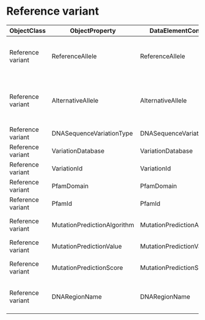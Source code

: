 # Reference variant

| ObjectClass | ObjectProperty | DataElementConcept | IdDataElementConcept | ConceptualDomain | DataElementConceptDefFR | DataElementConceptDefEN |
| ----------- | -------------- | ------------------ | -------------------- | ---------------- | ----------------------- | ----------------------- |
| Reference variant | ReferenceAllele | ReferenceAllele | O53 | [FHIR:Sequence.referenceAllele](https://github.com/ylaizet/OSIRIS/blob/master/docs/ConceptualDomain/FHIR--Sequence.referenceAllele.md#FHIR:Sequence.referenceAllele) |  | Plus strand reference allele at this position. Include the sequence deleted for a deletion, or "-" for an insertion. |
| Reference variant | AlternativeAllele | AlternativeAllele | O54 | [FHIR:Sequence.observedAllele](https://github.com/ylaizet/OSIRIS/blob/master/docs/ConceptualDomain/FHIR--Sequence.observedAllele.md#FHIR:Sequence.observedAllele) |  | Plus strand observed alternative allele at this position. Include the sequence inserted for a insertion, or "-" for a deletion. |
| Reference variant | DNASequenceVariationType | DNASequenceVariationType | O55 | [LOINC:48019-4](https://github.com/ylaizet/OSIRIS/blob/master/docs/ConceptualDomain/LOINC--48019-4.md#LOINC:48019-4) |  | Codified type of the DNA sequence variation |
| Reference variant | VariationDatabase | VariationDatabase | O56 |  |  | Name of the variation database |
| Reference variant | VariationId | VariationId | O57 |  |  | Identifier for variant in the variation database |
| Reference variant | PfamDomain | PfamDomain | O58 |  |  | Pfams domains related to alteration position |
| Reference variant | PfamId | PfamId | O59 |  |  | Identifier of Pfams domains related to alteration position |
| Reference variant | MutationPredictionAlgorithm | MutationPredictionAlgorithm | O63 |  |  | Algorithm to predict the variation effect over the protein |
| Reference variant | MutationPredictionValue | MutationPredictionValue | O64 |  |  | Prediction of the variation effect over the protein |
| Reference variant | MutationPredictionScore | MutationPredictionScore | O65 |  |  | Level of confidence of the prediction of the variation effect over the protein |
| Reference variant | DNARegionName | DNARegionName | O66 | [FHIR:extension-observation-geneticsdnaregionname](https://github.com/ylaizet/OSIRIS/blob/master/docs/ConceptualDomain/FHIR--extension-observation-geneticsdnaregionname.md#FHIR:extension-observation-geneticsdnaregionname) |  | Human readable name for the region of interest related to the transcript (eg: exon1, intron1, UTR3') |
